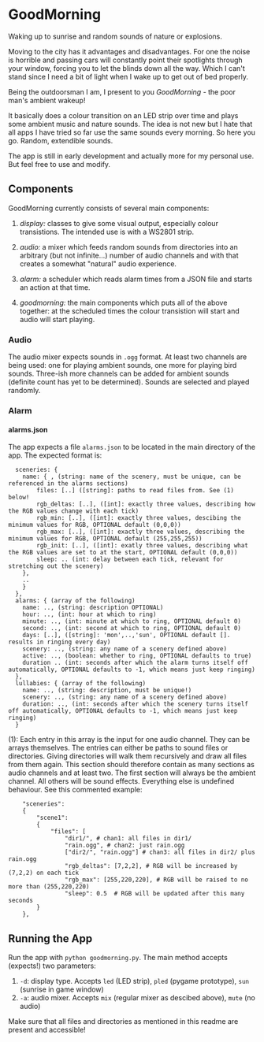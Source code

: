 # GoodMorning
Waking up to sunrise and random sounds of nature or explosions.

Moving to the city has it advantages and disadvantages.
For one the noise is horrible and passing cars will constantly point their spotlights through your window, forcing you to let the blinds down all the way.
Which I can't stand since I need a bit of light when I wake up to get out of bed properly.

Being the outdoorsman I am, I present to you *GoodMorning* - the poor man's ambient wakeup!

It basically does a colour transition on an LED strip over time and plays some ambient music and nature sounds.
The idea is not new but I hate that all apps I have tried so far use the same sounds every morning.
So here you go. Random, extendible sounds.

The app is still in early development and actually more for my personal use. 
But feel free to use and modify.

## Components
GoodMorning currently consists of several main components:

1. *display:* classes to give some visual output, especially colour transistions.
The intended use is with a WS2801 strip.

2. *audio:* a mixer which feeds random sounds from directories into an arbitrary (but not infinite...) number of audio channels
and with that creates a somewhat "natural" audio experience.

3. *alarm:* a scheduler which reads alarm times from a JSON file and starts an action at that time.

4. *goodmorning:* the main components which puts all of the above together:
at the scheduled times the colour transistion will start and audio will start playing.

### Audio
The audio mixer expects sounds in `.ogg` format. At least two channels are being used:
one for playing ambient sounds, one more for playing bird sounds. Three-ish more channels
can be added for ambient sounds (definite count has yet to be determined).
Sounds are selected and played randomly.

### Alarm
#### alarms.json
The app expects a file `alarms.json` to be located in the main directory of the app.
The expected format is:

```
  sceneries: {
    name: { , (string: name of the scenery, must be unique, can be referenced in the alarms sections)
        files: [..] ([string]: paths to read files from. See (1) below! 
        rgb_deltas: [..], ([int]: exactly three values, describing how the RGB values change with each tick)
        rgb_min: [..], ([int]: exactly three values, descibing the minimum values for RGB, OPTIONAL default (0,0,0))
        rgb_max: [..], ([int]: exactly three values, describing the minimum values for RGB, OPTIONAL default (255,255,255))
        rgb_init: [..], ([int]: exatly three values, describing what the RGB values are set to at the start, OPTIONAL default (0,0,0))
        sleep: .. (int: delay between each tick, relevant for stretching out the scenery)
    },
    ..
    }
  },
  alarms: { (array of the following)
    name: .., (string: description OPTIONAL)
    hour: .., (int: hour at which to ring)
    minute: .., (int: minute at which to ring, OPTIONAL default 0)
    second: .., (int: second at which to ring, OPTIONAL default 0)
    days: [..], ([string]: 'mon',..,'sun', OPTIONAL default []. results in ringing every day)
    scenery: .., (string: any name of a scenery defined above)
    active: .., (boolean: whether to ring, OPTIONAL defaults to true)
    duration .. (int: seconds after which the alarm turns itself off automatically, OPTIONAL defaults to -1, which means just keep ringing)
  },
  lullabies: { (array of the following)
    name: .., (string: description, must be unique!)
    scenery: .., (string: any name of a scenery defined above)
    duration: .., (int: seconds after which the scenery turns itself off automatically, OPTIONAL defaults to -1, which means just keep ringing)
  }
```

(1): Each entry in this array is the input for one audio channel.
They can be arrays themselves. The entries can either be paths to
sound files or directories. Giving directories will walk them recursively
and draw all files from them again.
This section should therefore contain as many sections as audio channels
and at least two. The first section will always be the ambient channel.
All others will be sound effects.
Everything else is undefined behaviour. See this commented example:

```
    "sceneries":
    {
        "scene1":
        {
            "files": [
                "dir1/", # chan1: all files in dir1/
                "rain.ogg", # chan2: just rain.ogg
                ["dir2/", "rain.ogg"] # chan3: all files in dir2/ plus rain.ogg
                "rgb_deltas": [7,2,2], # RGB will be increased by (7,2,2) on each tick
                "rgb_max": [255,220,220], # RGB will be raised to no more than (255,220,220)
                "sleep": 0.5  # RGB will be updated after this many seconds
        }
    },
```

## Running the App
Run the app with `python goodmorning.py`. The main method accepts (expects!) two parameters:

1. `-d`: display type. Accepts `led` (LED strip), `pled` (pygame prototype), `sun` (sunrise in game window)
2. `-a`: audio mixer. Accepts `mix` (regular mixer as descibed above), `mute` (no audio)

Make sure that all files and directories as mentioned in this readme are present and accessible!
